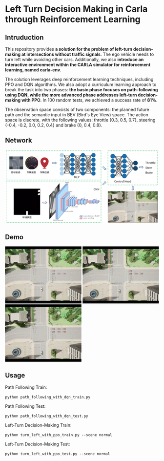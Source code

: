 # Left Turn Decision Making in Carla through Reinforcement Learning

## Intruduction

This repository provides **a solution for the problem of left-turn decision-making at intersections without traffic signals**. The ego vehicle needs to turn left while avoiding other cars. Additionally, we also **introduce an interactive environment within the CARLA simulator for reinforcement learning, named carla-env**.

The solution leverages deep reinforcement learning techniques, including PPO and DQN algorithms. We also adopt a curriculum learning approach to break the task into two phases: **the basic phase focuses on path-following using DQN, while the more advanced phase addresses left-turn decision-making with PPO**. In 100 random tests, we achieved a success rate of **81%**.

The observation space consists of two components: the planned future path and the semantic input in BEV (Bird's Eye View) space. The action space is discrete, with the following values: throttle {0.3, 0.5, 0.7}, steering {-0.4, -0.2, 0.0, 0.2, 0.4} and brake {0, 0.4, 0.8}.


## Network

<img src=demo/network.png title="Demo_1"/>


## Demo

<img src=demo/demo_1.gif title="Demo_1" width="250"/> <img src=demo/demo_2.gif title="Demo_2" width="250"/> <img src=demo/demo_3.gif title="Demo_3" width="250"/>


## Usage
Path Following Train:

`python path_following_with_dqn_train.py`

Path Following Test:

`python path_following_with_dqn_test.py`

Left-Turn Decision-Making Train:

`python turn_left_with_ppo_train.py --scene normal`

Left-Turn Decision-Making Test:

`python turn_left_with_ppo_test.py --scene normal`




